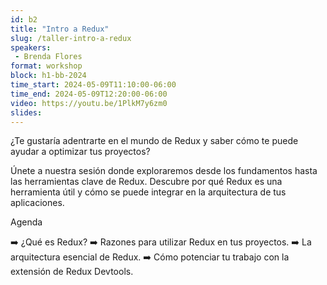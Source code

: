 ```yaml
---
id: b2
title: "Intro a Redux"
slug: /taller-intro-a-redux
speakers:
 - Brenda Flores
format: workshop
block: h1-bb-2024
time_start: 2024-05-09T11:10:00-06:00
time_end: 2024-05-09T12:20:00-06:00
video: https://youtu.be/1PlkM7y6zm0
slides:
---
```


¿Te gustaría adentrarte en el mundo de Redux y saber cómo te puede ayudar a optimizar tus proyectos?

Únete a nuestra sesión donde exploraremos desde los fundamentos hasta las herramientas clave de Redux. Descubre por qué Redux es una herramienta útil y cómo se puede integrar en la arquitectura de tus aplicaciones.

Agenda

➡️ ¿Qué es Redux?
➡️  Razones para utilizar Redux en tus proyectos.
➡️ La arquitectura esencial de Redux.
➡️ Cómo potenciar tu trabajo con la extensión de Redux Devtools.
